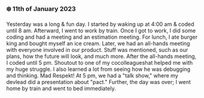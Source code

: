 ### ❄️ 11th of January 2023


Yesterday was a long & fun day. I started by waking up at 4:00 am & coded until 8 am. Afterward, I went to work by train. Once I got to work, I did some coding and had a meeting and an estimation meeting. For lunch, I ate burger king and bought myself an ice cream. Later, we had an all-hands meeting with everyone involved in our product. Stuff was mentioned, such as our plans, how the future will look, and much more. After the all-hands meeting, I coded until 5 pm. Shoutout to one of my cocolleagueshat helped me with my huge struggle. I also learned a lot from seeing how he was debugging and thinking. Mad Respekt! At 5 pm, we had a "talk show," where my devlead did a presentation about "pact." Further, the day was over; I went home by train and went to bed immediately.
